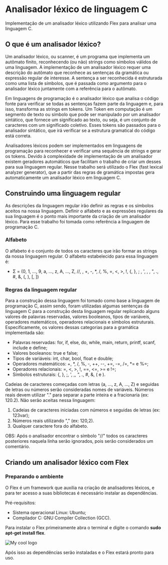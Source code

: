 # Analisador léxico de linguagem C
Implementação de um analisador léxico utilizando Flex para analisar uma linguagem C.

## O que é um analisador léxico?
 Um analisador léxico, ou scanner, é um programa que implementa um autômato finito, reconhecendo (ou não) strings como símbolos válidos de uma linguagem. A implementação de um analisador léxico requer uma descrição do autômato que reconhece as sentenças da gramática ou expressão regular de interesse. A sentença a ser reconhecida é estruturada como uma lista de símbolos, que é passada como argumento para o analisador léxico juntamente com a referência para o autômato.
  
 Em linguagens de programação é o analisador léxico que analisa o código fonte para verificar se todas as sentenças fazem parte da linguagem e, para isso, transforma as strings em tokens. Um Token em computação é um segmento de texto ou símbolo que pode ser manipulado por um analisador sintático, que fornece um significado ao texto, ou seja, é um conjunto de caracteres com um significado coletivo. Esses tokens são passados para o analisador sintático, que irá verificar se a estrutura gramatical do código está correta.
  
 Analisadores léxicos podem ser implementados em linguagens de programação para reconhecer e verificar uma sequência de strings e gerar os tokens. Devido à complexidade de implementação de um analisador existem geradores automáticos que facilitam o trabalho de criar um desses para sua linguagem regular. Nesse trabalho será utilizado o Flex (fast lexical analyzer generator), que a partir das regras de gramática impostas gera automaticamente um analisador léxico em linguagem C.

## Construindo uma linguagem regular
 As descrições da linguagem regular irão definir as regras e os símbolos aceitos na nossa linguagem. Definir o alfabeto e as expressões regulares da sua linguagem é o ponto mais importante da criação de um analisador léxico. Para esse trabalho foi tomada como referência a linguagem de programação C.

### Alfabeto
 O alfabeto é o conjunto de todos os caracteres que irão formar as strings da nossa linguagem regular. O alfabeto estabelecido para essa linguagem é:
 - Σ = (0, 1, ..., 9, a, ..., z, A, ..., Z, //, , +, -, *, /, %, =, <, >, !, {, }, ; , ', , , ", ., #, &, (, ), [, ])

### Regras da linguagem regular
 Para a construção dessa linguagem foi tomado como base a linguagem de programação C, assim sendo, foram utilizadas algumas sentenças da linguagem C para a construção desta linguagem regular replicando alguns valores de palavras reservadas, valores booleanos, tipos de variáveis, operadores matemáticos, operadores relacionais e símbolos estruturais. Especificamente, os valores dessas categorias para a gramática implementada são:
- Palavras reservadas: for, if, else, do, while, main, return, printf, scanf, include e define;
- Valores booleanos: true e false;
- Tipos de variáveis: int, char, bool, float e double;
- Operadores matemáticos: +, *, /, %, -, ++, --, +=, -=, /=, *= e %=;
- Operadores relacionais: =, <, >, !, ==, <=, >= e !=;
- Símbolos estruturais: {, }, ;, ', ,, ", ., #, &, ( e ).

Cadeias de caracteres começadas com letras (a, ..., z, A, ..., Z) e seguidas de letras ou números serão consideradas nomes de variáveis. Números reais devem utilizar "." para separar a parte inteira e a fracionaria (ex: 120.2). Não serão aceitas nessa linguagem:
1. Cadeias de caracteres iniciadas com números e seguidas de letras (ex: 123var);
2. Números reais utilizando "," (ex: 120,2).
3. Qualquer caractere fora do alfabeto.

OBS: Após o analisador encontrar o símbolo "//" todos os caracteres posteriores naquela linha serão ignorados, pois serão considerados um comentário.

## Criando um analisador léxico com Flex
### Preparando o ambiente
O Flex é um framework que auxilia na criação de analisadores léxicos, e para ter acesso a suas bibliotecas é necessário instalar as dependências.

Pré-requisitos:
- Sistema operacional Linux: Ubuntu;
- Compilador C: GNU Compiler Collection (GCC).

Para instalar o Flex primeiramente abra o terminal e digite o comando **sudo apt-get install flex**. 

<img src="imagens/banner_boas_vindas.png" alt="My cool logo"/>

Após isso as dependências serão instaladas e o Flex estará pronto para uso.
